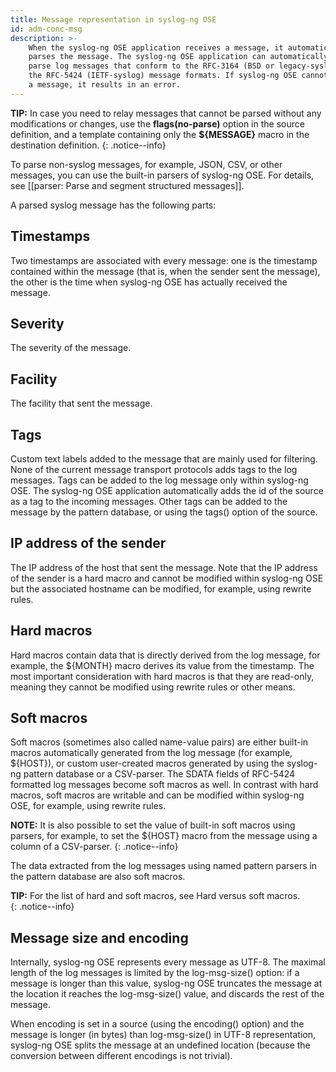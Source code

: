 ```yaml
---
title: Message representation in syslog-ng OSE
id: adm-conc-msg
description: >-
    When the syslog-ng OSE application receives a message, it automatically
    parses the message. The syslog-ng OSE application can automatically
    parse log messages that conform to the RFC-3164 (BSD or legacy-syslog) or
    the RFC-5424 (IETF-syslog) message formats. If syslog-ng OSE cannot parse
    a message, it results in an error.
---
```


**TIP:** In case you need to relay messages that cannot be parsed without
any modifications or changes, use the **flags(no-parse)** option in the
source definition, and a template containing only the **${MESSAGE}**
macro in the destination definition.
{: .notice--info}

To parse non-syslog messages, for example, JSON, CSV, or other messages,
you can use the built-in parsers of syslog-ng OSE. For details, see
[[parser: Parse and segment structured messages]].

A parsed syslog message has the following parts:

## Timestamps

Two timestamps are associated with every message: one is the
timestamp contained within the message (that is, when the sender
sent the message), the other is the time when syslog-ng OSE has
actually received the message.

## Severity

The severity of the message.

## Facility

The facility that sent the message.

## Tags

Custom text labels added to the message that are mainly used for
filtering. None of the current message transport protocols adds tags
to the log messages. Tags can be added to the log message only
within syslog-ng OSE. The syslog-ng OSE application automatically
adds the id of the source as a tag to the incoming messages. Other
tags can be added to the message by the pattern database, or using
the tags() option of the source.

## IP address of the sender

The IP address of the host that sent the message. Note that the IP
address of the sender is a hard macro and cannot be modified within
syslog-ng OSE but the associated hostname can be modified, for
example, using rewrite rules.

## Hard macros

Hard macros contain data that is directly derived from the log
message, for example, the ${MONTH} macro derives its value from the
timestamp. The most important consideration with hard macros is that
they are read-only, meaning they cannot be modified using rewrite
rules or other means.

## Soft macros

Soft macros (sometimes also called name-value pairs) are either
built-in macros automatically generated from the log message (for
example, ${HOST}), or custom user-created macros generated by using
the syslog-ng pattern database or a CSV-parser. The SDATA fields of
RFC-5424 formatted log messages become soft macros as well. In
contrast with hard macros, soft macros are writable and can be
modified within syslog-ng OSE, for example, using rewrite rules.

**NOTE:** It is also possible to set the value of built-in soft macros
using parsers, for example, to set the ${HOST} macro from the
message using a column of a CSV-parser.
{: .notice--info}

The data extracted from the log messages using named pattern parsers
in the pattern database are also soft macros.

**TIP:** For the list of hard and soft macros, see
Hard versus soft macros.  
{: .notice--info}

## Message size and encoding

Internally, syslog-ng OSE represents every message as UTF-8. The maximal
length of the log messages is limited by the log-msg-size() option: if a
message is longer than this value, syslog-ng OSE truncates the message
at the location it reaches the log-msg-size() value, and discards the
rest of the message.

When encoding is set in a source (using the encoding() option) and the
message is longer (in bytes) than log-msg-size() in UTF-8
representation, syslog-ng OSE splits the message at an undefined
location (because the conversion between different encodings is not
trivial).
